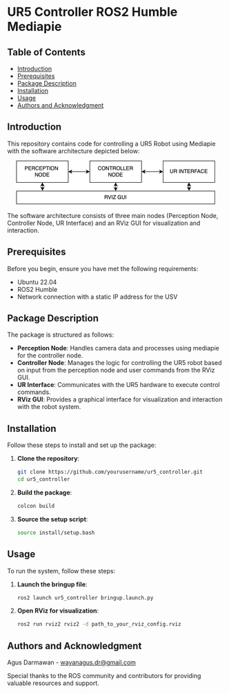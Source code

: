 # UR5 Controller ROS2 Humble Mediapie

## Table of Contents

- [Introduction](#introduction)
- [Prerequisites](#prerequisites)
- [Package Description](#package-description)
- [Installation](#installation)
- [Usage](#usage)
- [Authors and Acknowledgment](#authors-and-acknowledgment)

## Introduction

This repository contains code for controlling a UR5 Robot using Mediapie with the software architecture depicted below:

<p align="center">
    <img src="docs/software-arch.png" alt="Software Architecture" />
</p>

The software architecture consists of three main nodes (Perception Node, Controller Node, UR Interface) and an RViz GUI for visualization and interaction.

## Prerequisites

Before you begin, ensure you have met the following requirements:

- Ubuntu 22.04
- ROS2 Humble
- Network connection with a static IP address for the USV

## Package Description

The package is structured as follows:

- **Perception Node**: Handles camera data and processes using mediapie for the controller node.
- **Controller Node**: Manages the logic for controlling the UR5 robot based on input from the perception node and user commands from the RViz GUI.
- **UR Interface**: Communicates with the UR5 hardware to execute control commands.
- **RViz GUI**: Provides a graphical interface for visualization and interaction with the robot system.

## Installation

Follow these steps to install and set up the package:

1. **Clone the repository**:

   ```bash
   git clone https://github.com/yourusername/ur5_controller.git
   cd ur5_controller
   ```

2. **Build the package**:

   ```bash
   colcon build
   ```

3. **Source the setup script**:
   ```bash
   source install/setup.bash
   ```

## Usage

To run the system, follow these steps:

1. **Launch the bringup file**:

   ```bash
   ros2 launch ur5_controller bringup.launch.py
   ```

2. **Open RViz for visualization**:
   ```bash
   ros2 run rviz2 rviz2 -d path_to_your_rviz_config.rviz
   ```

## Authors and Acknowledgment

Agus Darmawan - [wayanagus.dr@gmail.com](mailto:wayanagus.dr@gmail.com)

Special thanks to the ROS community and contributors for providing valuable resources and support.
